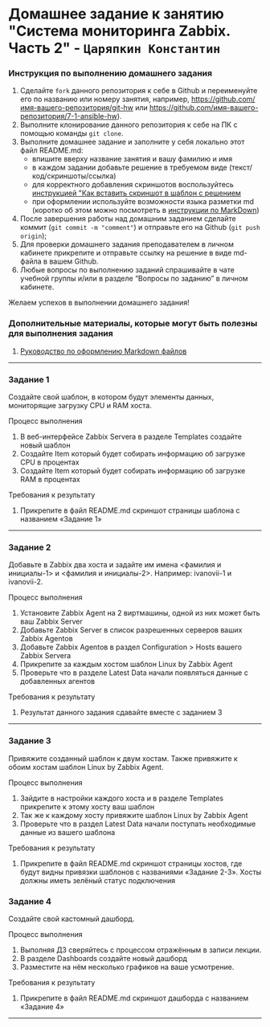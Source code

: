 # Домашнее задание к занятию "Система мониторинга Zabbix. Часть 2" - `Царяпкин Константин`


### Инструкция по выполнению домашнего задания

   1. Сделайте `fork` данного репозитория к себе в Github и переименуйте его по названию или номеру занятия, например, https://github.com/имя-вашего-репозитория/git-hw или  https://github.com/имя-вашего-репозитория/7-1-ansible-hw).
   2. Выполните клонирование данного репозитория к себе на ПК с помощью команды `git clone`.
   3. Выполните домашнее задание и заполните у себя локально этот файл README.md:
      - впишите вверху название занятия и вашу фамилию и имя
      - в каждом задании добавьте решение в требуемом виде (текст/код/скриншоты/ссылка)
      - для корректного добавления скриншотов воспользуйтесь [инструкцией "Как вставить скриншот в шаблон с решением](https://github.com/netology-code/sys-pattern-homework/blob/main/screen-instruction.md)
      - при оформлении используйте возможности языка разметки md (коротко об этом можно посмотреть в [инструкции  по MarkDown](https://github.com/netology-code/sys-pattern-homework/blob/main/md-instruction.md))
   4. После завершения работы над домашним заданием сделайте коммит (`git commit -m "comment"`) и отправьте его на Github (`git push origin`);
   5. Для проверки домашнего задания преподавателем в личном кабинете прикрепите и отправьте ссылку на решение в виде md-файла в вашем Github.
   6. Любые вопросы по выполнению заданий спрашивайте в чате учебной группы и/или в разделе “Вопросы по заданию” в личном кабинете.
   
Желаем успехов в выполнении домашнего задания!
   
### Дополнительные материалы, которые могут быть полезны для выполнения задания

1. [Руководство по оформлению Markdown файлов](https://gist.github.com/Jekins/2bf2d0638163f1294637#Code)

---

### Задание 1

Создайте свой шаблон, в котором будут элементы данных, мониторящие загрузку CPU и RAM хоста.

Процесс выполнения
 1. В веб-интерфейсе Zabbix Servera в разделе Templates создайте новый шаблон
 2. Создайте Item который будет собирать информацию об загрузке CPU в процентах
 3. Создайте Item который будет собирать информацию об загрузке RAM в процентах

Требования к результату
 1. Прикрепите в файл README.md скриншот страницы шаблона с названием «Задание 1»

---

### Задание 2

Добавьте в Zabbix два хоста и задайте им имена <фамилия и инициалы-1> и <фамилия и инициалы-2>. Например: ivanovii-1 и ivanovii-2.

Процесс выполнения
 1. Установите Zabbix Agent на 2 виртмашины, одной из них может быть ваш Zabbix Server
 2. Добавьте Zabbix Server в список разрешенных серверов ваших Zabbix Agentов
 3. Добавьте Zabbix Agentов в раздел Configuration > Hosts вашего Zabbix Servera
 4. Прикрепите за каждым хостом шаблон Linux by Zabbix Agent
 5. Проверьте что в разделе Latest Data начали появляться данные с добавленных агентов

Требования к результату
 1. Результат данного задания сдавайте вместе с заданием 3


---

### Задание 3

Привяжите созданный шаблон к двум хостам. Также привяжите к обоим хостам шаблон Linux by Zabbix Agent.

Процесс выполнения
 1. Зайдите в настройки каждого хоста и в разделе Templates прикрепите к этому хосту ваш шаблон
 2. Так же к каждому хосту привяжите шаблон Linux by Zabbix Agent
 3. Проверьте что в раздел Latest Data начали поступать необходимые данные из вашего шаблона

Требования к результату
 1. Прикрепите в файл README.md скриншот страницы хостов, где будут видны привязки шаблонов с названиями «Задание 2-3». Хосты должны иметь зелёный статус подключения

### Задание 4

Создайте свой кастомный дашборд.

Процесс выполнения
 1. Выполняя ДЗ сверяйтесь с процессом отражённым в записи лекции.
 2. В разделе Dashboards создайте новый дашборд
 3. Разместите на нём несколько графиков на ваше усмотрение.

Требования к результату
 1. Прикрепите в файл README.md скриншот дашборда с названием «Задание 4»

---
